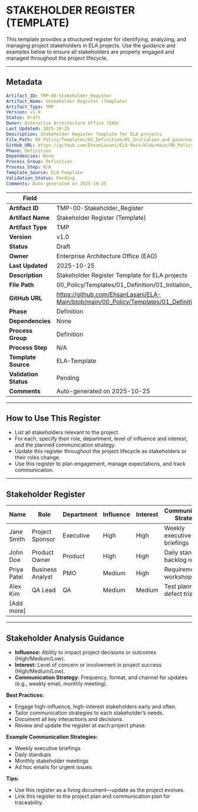 

# STAKEHOLDER REGISTER (TEMPLATE)

This template provides a structured register for identifying, analyzing, and managing project stakeholders in ELA projects. Use the guidance and examples below to ensure all stakeholders are properly engaged and managed throughout the project lifecycle.

---
## Metadata
```yaml
Artifact_ID: TMP-00-Stakeholder_Register
Artifact_Name: Stakeholder Register (Template)
Artifact_Type: TMP
Version: v1.0
Status: Draft
Owner: Enterprise Architecture Office (EAO)
Last_Updated: 2025-10-25
Description: Stakeholder Register Template for ELA projects
File_Path: 00_Policy/Templates/01_Definition/01_Initiation_and_governance/Stakeholder_Register_Template.md
GitHub_URL: https://github.com/EhsanLasani/ELA-Main/blob/main/00_Policy/Templates/01_Definition/01_Initiation_and_governance/Stakeholder_Register_Template.md
Phase: Definition
Dependencies: None
Process_Group: Definition
Process_Step: N/A
Template_Source: ELA-Template
Validation_Status: Pending
Comments: Auto-generated on 2025-10-25
```

| Field | Value |
|-------|-------|
| **Artifact ID** | TMP-00-Stakeholder_Register |
| **Artifact Name** | Stakeholder Register (Template) |
| **Artifact Type** | TMP |
| **Version** | v1.0 |
| **Status** | Draft |
| **Owner** | Enterprise Architecture Office (EAO) |
| **Last Updated** | 2025-10-25 |
| **Description** | Stakeholder Register Template for ELA projects |
| **File Path** | 00_Policy/Templates/01_Definition/01_Initiation_and_governance/Stakeholder_Register_Template.md |
| **GitHub URL** | https://github.com/EhsanLasani/ELA-Main/blob/main/00_Policy/Templates/01_Definition/01_Initiation_and_governance/Stakeholder_Register_Template.md |
| **Phase** | Definition |
| **Dependencies** | None |
| **Process Group** | Definition |
| **Process Step** | N/A |
| **Template Source** | ELA-Template |
| **Validation Status** | Pending |
| **Comments** | Auto-generated on 2025-10-25 |

---

## How to Use This Register
- List all stakeholders relevant to the project.
- For each, specify their role, department, level of influence and interest, and the planned communication strategy.
- Update this register throughout the project lifecycle as stakeholders or their roles change.
- Use this register to plan engagement, manage expectations, and track communication.

---

## Stakeholder Register

| Name           | Role              | Department      | Influence | Interest | Communication Strategy         |
|----------------|-------------------|-----------------|-----------|----------|-------------------------------|
| Jane Smith     | Project Sponsor   | Executive       | High      | High     | Weekly executive briefings     |
| John Doe       | Product Owner     | Product         | High      | High     | Daily standups, backlog review |
| Priya Patel    | Business Analyst  | PMO             | Medium    | High     | Requirements workshops         |
| Alex Kim       | QA Lead           | QA              | Medium    | Medium   | Test planning, defect triage   |
| [Add more]     |                   |                 |           |          |                               |

---

## Stakeholder Analysis Guidance
- **Influence:** Ability to impact project decisions or outcomes (High/Medium/Low).
- **Interest:** Level of concern or involvement in project success (High/Medium/Low).
- **Communication Strategy:** Frequency, format, and channel for updates (e.g., weekly email, monthly meeting).

**Best Practices:**
- Engage high-influence, high-interest stakeholders early and often.
- Tailor communication strategies to each stakeholder’s needs.
- Document all key interactions and decisions.
- Review and update the register at each project phase.

**Example Communication Strategies:**
- Weekly executive briefings
- Daily standups
- Monthly stakeholder meetings
- Ad hoc emails for urgent issues

**Tips:**
- Use this register as a living document—update as the project evolves.
- Link this register to the project plan and communication plan for traceability.
